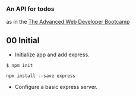 ### An API for todos
as in the [The Advanced Web Developer Bootcamp](https://www.udemy.com/the-advanced-web-developer-bootcamp/)


## 00 Initial

* Initialize app and add express.
```
$ npm init
```

```
npm install --save express
```

* Configure a basic express server.
